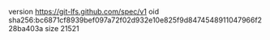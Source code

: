 version https://git-lfs.github.com/spec/v1
oid sha256:bc6871cf8939bef097a72f02d932e10e825f9d8474548911047966f228ba403a
size 21521
